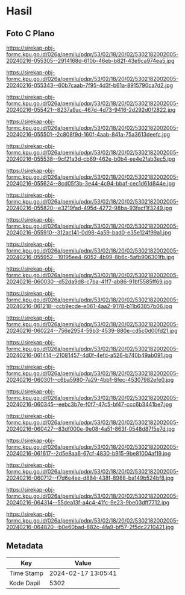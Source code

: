 # Hasil

## Foto C Plano

https://sirekap-obj-formc.kpu.go.id/026a/pemilu/pdpr/53/02/18/20/02/5302182002005-20240216-055305--2914168d-610b-46eb-b82f-43e9ca974ea5.jpg

https://sirekap-obj-formc.kpu.go.id/026a/pemilu/pdpr/53/02/18/20/02/5302182002005-20240216-055343--60b7caab-7f95-4d3f-b61a-8915790ca7d2.jpg

https://sirekap-obj-formc.kpu.go.id/026a/pemilu/pdpr/53/02/18/20/02/5302182002005-20240216-055421--8237a9ac-467d-4d73-9416-2d292d0f2822.jpg

https://sirekap-obj-formc.kpu.go.id/026a/pemilu/pdpr/53/02/18/20/02/5302182002005-20240216-055501--2c808f9d-160f-4aab-841a-75a3613deefc.jpg

https://sirekap-obj-formc.kpu.go.id/026a/pemilu/pdpr/53/02/18/20/02/5302182002005-20240216-055538--9cf21a3d-cb69-462e-b0b4-ee4e2fab3ec5.jpg

https://sirekap-obj-formc.kpu.go.id/026a/pemilu/pdpr/53/02/18/20/02/5302182002005-20240216-055624--8cd05f3b-3e44-4c94-bbaf-cec1d61d844e.jpg

https://sirekap-obj-formc.kpu.go.id/026a/pemilu/pdpr/53/02/18/20/02/5302182002005-20240216-055820--e3219fad-495d-4272-98ba-93facf1f3249.jpg

https://sirekap-obj-formc.kpu.go.id/026a/pemilu/pdpr/53/02/18/20/02/5302182002005-20240216-055910--312ac141-0d98-4a59-bad0-e35e124f99a1.jpg

https://sirekap-obj-formc.kpu.go.id/026a/pemilu/pdpr/53/02/18/20/02/5302182002005-20240216-055952--19195ee4-6052-4b99-8b6c-5afb906301fb.jpg

https://sirekap-obj-formc.kpu.go.id/026a/pemilu/pdpr/53/02/18/20/02/5302182002005-20240216-060030--d52da9d8-c7ba-41f7-ab86-91bf5585ff69.jpg

https://sirekap-obj-formc.kpu.go.id/026a/pemilu/pdpr/53/02/18/20/02/5302182002005-20240216-061218--ccb9ecde-e061-4aa2-9178-b11b63857b06.jpg

https://sirekap-obj-formc.kpu.go.id/026a/pemilu/pdpr/53/02/18/20/02/5302182002005-20240216-060224--756e2954-59b3-4539-880e-cd5c0d00fd21.jpg

https://sirekap-obj-formc.kpu.go.id/026a/pemilu/pdpr/53/02/18/20/02/5302182002005-20240216-061414--21081457-4d0f-4efd-a526-b740b49ab091.jpg

https://sirekap-obj-formc.kpu.go.id/026a/pemilu/pdpr/53/02/18/20/02/5302182002005-20240216-060301--c6ba5980-7a29-4bb1-8fec-45307982efe0.jpg

https://sirekap-obj-formc.kpu.go.id/026a/pemilu/pdpr/53/02/18/20/02/5302182002005-20240216-060345--eebc3b7e-f0f7-47c5-bf47-ccc6b3441be7.jpg

https://sirekap-obj-formc.kpu.go.id/026a/pemilu/pdpr/53/02/18/20/02/5302182002005-20240216-060427--83df000e-9e08-4a51-863f-0548d87f5e7d.jpg

https://sirekap-obj-formc.kpu.go.id/026a/pemilu/pdpr/53/02/18/20/02/5302182002005-20240216-061617--2d5e8aa6-67cf-4830-b915-9be81004af19.jpg

https://sirekap-obj-formc.kpu.go.id/026a/pemilu/pdpr/53/02/18/20/02/5302182002005-20240216-060712--f7d6e4ee-d884-438f-8988-ba149b524bf8.jpg

https://sirekap-obj-formc.kpu.go.id/026a/pemilu/pdpr/53/02/18/20/02/5302182002005-20240216-064314--55dea13f-a4c4-41fc-9e23-9be03dff7712.jpg

https://sirekap-obj-formc.kpu.go.id/026a/pemilu/pdpr/53/02/18/20/02/5302182002005-20240216-064820--b0e60bad-882c-4fa9-bf57-2f5dc2210421.jpg


## Metadata

| Key        | Value               |
| ---------- | ------------------- |
| Time Stamp | 2024-02-17 13:05:41 |
| Kode Dapil | 5302                |



